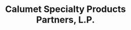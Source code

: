 ---
title: "Calumet Specialty Products Partners, L.P."
url: /san-antonio/calumet-specialty-products-partners-l-p/
shop: Baumarkt
---